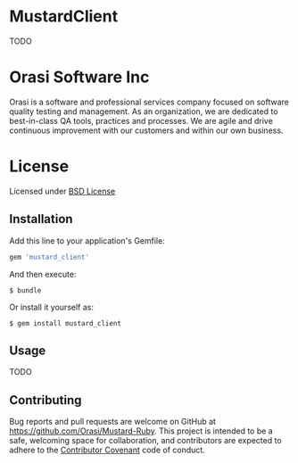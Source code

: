 # MustardClient

TODO

# Orasi Software Inc
Orasi is a software and professional services company focused on software quality testing and management.  As an organization, we are dedicated to best-in-class QA tools, practices and processes. We are agile and drive continuous improvement with our customers and within our own business.

# License
Licensed under [BSD License](/License)

## Installation

Add this line to your application's Gemfile:

```ruby
gem 'mustard_client'
```

And then execute:

    $ bundle

Or install it yourself as:

    $ gem install mustard_client

## Usage
 TODO
 
## Contributing

Bug reports and pull requests are welcome on GitHub at https://github.com/Orasi/Mustard-Ruby. This project is intended to be a safe, welcoming space for collaboration, and contributors are expected to adhere to the [Contributor Covenant](http://contributor-covenant.org) code of conduct.


